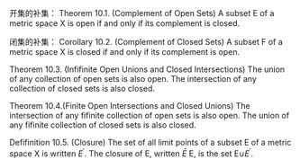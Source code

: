 开集的补集：
Theorem 10.1. (Complement of Open Sets)
A subset E of a metric space X is open if and only if its complement is closed.

闭集的补集：
Corollary 10.2. (Complement of Closed Sets)
A subset F of a metric space X is closed if and only if its complement is open.


Theorem 10.3. (Infifinite Open Unions and Closed Intersections)
The union of any collection of open sets is also open.
The intersection of any collection of closed sets is also closed.


Theorem 10.4.(Finite Open Intersections and Closed Unions)
The intersection of any fifinite collection of open sets is also open.
The union of any fifinite collection of closed sets is also closed.

Defifinition 10.5. (Closure)
The set of all limit points of a subset E of a metric space X is written $E^\prime$. The closure of
E, written $\bar{E}$ E, is the set E$\cup$$E^\prime$.



